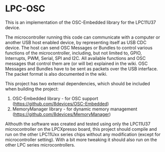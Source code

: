 LPC-OSC
=======

This is an implementation of the OSC-Embedded library for the LPC11U37 device.

The microcontroller running this code can communicate with a computer or another
USB host enabled device, by representing itself as USB CDC device. The host can 
send OSC Messages or Bundles to control various functions of the microcontroller,
including, but not limited to, GPIO, Interrupts, PWM, Serial, SPI and I2C.
All available functions and OSC messages that control them are (or will be)
explained in the wiki. OSC Messages and Bundles have to be sent as packets 
over the USB interface. The packet format is also documented in the wiki.

This project has two external dependencies, which should be included when building
the project:
1) OSC-Embedded library - for OSC support (https://github.com/8devices/OSC-Embedded)
2) MemoryManager library - for dynamic memory management (https://github.com/8devices/MemoryManager)

Althouth the software was created and tested using only the LPC11U37 microcontroller
on the LPCXpresso board, this project should compile and run on the other LPC11Uxx 
series chips without any modification (except for microcontroller setting).
With a bit more tweaking it should also run on the other LPC series microcontrollers.

